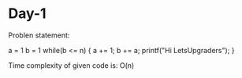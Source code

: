 # Day-1
Problen statement:

a = 1
b = 1
while(b <= n)
{
    a += 1;
    b += a;
    printf("Hi LetsUpgraders");
}

Time complexity of given code is: O(n)
